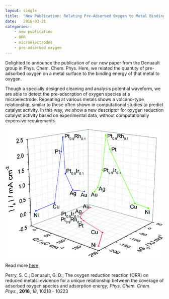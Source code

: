 ```yaml
---
layout: single
title:  "New Publication: Relating Pre-Adsorbed Oxygen to Metal Binding Energy"
date:   2016-03-21
categories: 
	- new publication
	- ORR
	- microelectrodes
	- pre-adsorbed oxygen
---
```


Delighted to announce the publication of our new paper from the Denuault group in Phys. Chem. Chem. Phys. Here, we related the quantity of pre-adsorbed oxygen on a metal surface to the binding energy of that metal to oxygen. 

Though a specially designed cleaning and analysis potential waveform, we are able to detect the pre-adsorption of oxygen species at a microelectrode. Repeating at various metals shows a volcano-type relationship, similar to those often shown in computational studies to predict catalyst activity. In this way, we show a new descriptor for oxygen reduction catalyst activity based on experimental data, without computationally expensive requirements.

![Perry et al, *PhysChemChemPhys*, **2016**, *18*, 10218](/images_posts/2016-03-21/ORR.png)

Read more [here](https://doi.org/10.1039/C6CP00106H)

Perry, S. C.; Denuault, G. D.; The oxygen reduction reaction (ORR) on reduced metals: evidence for a unique relationship between the coverage of adsorbed oxygen species and adsorption energy; *Phys. Chem. Chem. Phys.*, **2016**, *18*, 10218 - 10223